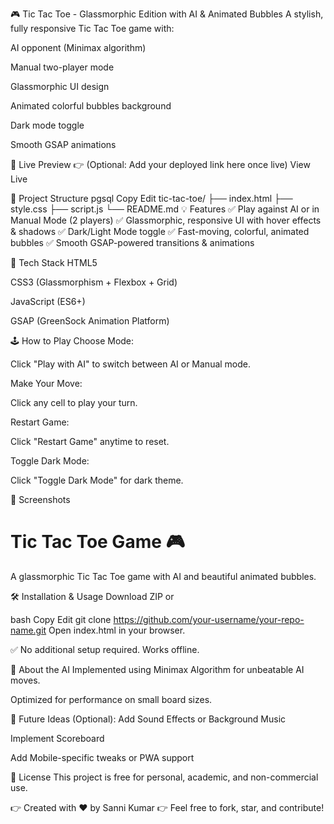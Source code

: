 🎮 Tic Tac Toe - Glassmorphic Edition with AI & Animated Bubbles
A stylish, fully responsive Tic Tac Toe game with:

AI opponent (Minimax algorithm)

Manual two-player mode

Glassmorphic UI design

Animated colorful bubbles background

Dark mode toggle

Smooth GSAP animations

🚀 Live Preview
👉 (Optional: Add your deployed link here once live)
View Live

📁 Project Structure
pgsql
Copy
Edit
tic-tac-toe/
├── index.html
├── style.css
├── script.js
└── README.md
💡 Features
✅ Play against AI or in Manual Mode (2 players)
✅ Glassmorphic, responsive UI with hover effects & shadows
✅ Dark/Light Mode toggle
✅ Fast-moving, colorful, animated bubbles
✅ Smooth GSAP-powered transitions & animations

🎨 Tech Stack
HTML5

CSS3 (Glassmorphism + Flexbox + Grid)

JavaScript (ES6+)

GSAP (GreenSock Animation Platform)

🕹 How to Play
Choose Mode:

Click "Play with AI" to switch between AI or Manual mode.

Make Your Move:

Click any cell to play your turn.

Restart Game:

Click "Restart Game" anytime to reset.

Toggle Dark Mode:

Click "Toggle Dark Mode" for dark theme.

📸 Screenshots
# Tic Tac Toe Game 🎮


A glassmorphic Tic Tac Toe game with AI and beautiful animated bubbles.


🛠 Installation & Usage
Download ZIP or

bash
Copy
Edit
git clone https://github.com/your-username/your-repo-name.git
Open index.html in your browser.

✅ No additional setup required. Works offline.

🤖 About the AI
Implemented using Minimax Algorithm for unbeatable AI moves.

Optimized for performance on small board sizes.

🌈 Future Ideas (Optional):
Add Sound Effects or Background Music

Implement Scoreboard

Add Mobile-specific tweaks or PWA support

📄 License
This project is free for personal, academic, and non-commercial use.

👉 Created with ❤️ by Sanni Kumar
👉 Feel free to fork, star, and contribute!
